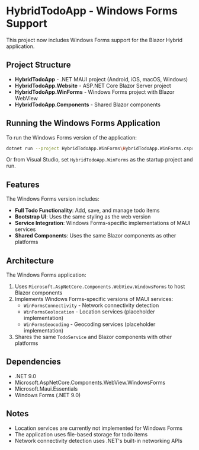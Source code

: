 # HybridTodoApp - Windows Forms Support

This project now includes Windows Forms support for the Blazor Hybrid application.

## Project Structure

- **HybridTodoApp** - .NET MAUI project (Android, iOS, macOS, Windows)
- **HybridTodoApp.Website** - ASP.NET Core Blazor Server project
- **HybridTodoApp.WinForms** - Windows Forms project with Blazor WebView
- **HybridTodoApp.Components** - Shared Blazor components

## Running the Windows Forms Application

To run the Windows Forms version of the application:

```bash
dotnet run --project HybridTodoApp.WinForms\HybridTodoApp.WinForms.csproj
```

Or from Visual Studio, set `HybridTodoApp.WinForms` as the startup project and run.

## Features

The Windows Forms version includes:

- **Full Todo Functionality**: Add, save, and manage todo items
- **Bootstrap UI**: Uses the same styling as the web version
- **Service Integration**: Windows Forms-specific implementations of MAUI services
- **Shared Components**: Uses the same Blazor components as other platforms

## Architecture

The Windows Forms application:

1. Uses `Microsoft.AspNetCore.Components.WebView.WindowsForms` to host Blazor components
2. Implements Windows Forms-specific versions of MAUI services:
   - `WinFormsConnectivity` - Network connectivity detection
   - `WinFormsGeolocation` - Location services (placeholder implementation)
   - `WinFormsGeocoding` - Geocoding services (placeholder implementation)
3. Shares the same `TodoService` and Blazor components with other platforms

## Dependencies

- .NET 9.0
- Microsoft.AspNetCore.Components.WebView.WindowsForms
- Microsoft.Maui.Essentials
- Windows Forms (.NET 9.0)

## Notes

- Location services are currently not implemented for Windows Forms
- The application uses file-based storage for todo items
- Network connectivity detection uses .NET's built-in networking APIs